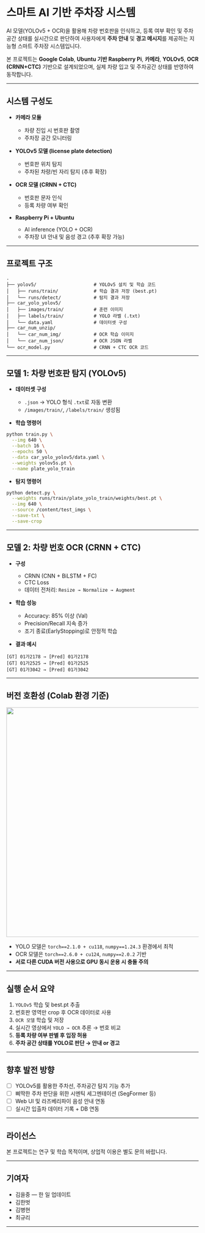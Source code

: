 # 스마트 AI 기반 주차장 시스템

AI 모델(YOLOv5 + OCR)을 활용해 차량 번호판을 인식하고, 등록 여부 확인 및 주차 공간 상태를 실시간으로 판단하여 사용자에게 **주차 안내** 및 **경고 메시지**를 제공하는 지능형 스마트 주차장 시스템입니다. 

본 프로젝트는 **Google Colab**, **Ubuntu 기반 Raspberry Pi**, **카메라**, **YOLOv5**, **OCR (CRNN+CTC)** 기반으로 설계되었으며, 실제 차량 입고 및 주차공간 상태를 반영하여 동작합니다.

---

## 시스템 구성도

- **카메라 모듈**  
  - 차량 진입 시 번호판 촬영
  - 주차장 공간 모니터링

- **YOLOv5 모델 (license plate detection)**  
  - 번호판 위치 탐지
  - 주차된 차량/빈 자리 탐지 (추후 확장)

- **OCR 모델 (CRNN + CTC)**  
  - 번호판 문자 인식
  - 등록 차량 여부 확인

- **Raspberry Pi + Ubuntu**  
  - AI inference (YOLO + OCR)
  - 주차장 UI 안내 및 음성 경고 (추후 확장 가능)

---

## 프로젝트 구조

```text
.
├── yolov5/                     # YOLOv5 설치 및 학습 코드
│   ├── runs/train/             # 학습 결과 저장 (best.pt)
│   └── runs/detect/            # 탐지 결과 저장
├── car_yolo_yolov5/           
│   ├── images/train/           # 훈련 이미지
│   ├── labels/train/           # YOLO 라벨 (.txt)
│   └── data.yaml               # 데이터셋 구성
├── car_num_unzip/             
│   └── car_num_img/            # OCR 학습 이미지
│   └── car_num_json/           # OCR JSON 라벨
└── ocr_model.py                # CRNN + CTC OCR 코드
```

---

## 모델 1: 차량 번호판 탐지 (YOLOv5)

- **데이터셋 구성**
  - `.json` → YOLO 형식 `.txt`로 자동 변환
  - `/images/train/`, `/labels/train/` 생성됨

- **학습 명령어**
```bash
python train.py \
  --img 640 \
  --batch 16 \
  --epochs 50 \
  --data car_yolo_yolov5/data.yaml \
  --weights yolov5s.pt \
  --name plate_yolo_train
```

- **탐지 명령어**
```bash
python detect.py \
  --weights runs/train/plate_yolo_train/weights/best.pt \
  --img 640 \
  --source /content/test_imgs \
  --save-txt \
  --save-crop
```

---

## 모델 2: 차량 번호 OCR (CRNN + CTC)

- **구성**
  - CRNN (CNN + BiLSTM + FC)
  - CTC Loss
  - 데이터 전처리: `Resize → Normalize → Augment`

- **학습 성능**
  - Accuracy: 85% 이상 (Val)
  - Precision/Recall 지속 증가
  - 조기 종료(EarlyStopping)로 안정적 학습

- **결과 예시**
```text
[GT] 01가2178 → [Pred] 01가2178
[GT] 01가2525 → [Pred] 01가2525
[GT] 01가3042 → [Pred] 01가3042
```

---

## 버전 호환성 (Colab 환경 기준)

<img src="https://user-images.githubusercontent.com/your-id/680e1e45-2bcd-4e35-a73a-7be38e503987.png" width="600">

- YOLO 모델은 `torch==2.1.0 + cu118`, `numpy==1.24.3` 환경에서 최적
- OCR 모델은 `torch==2.6.0 + cu124`, `numpy==2.0.2` 기반
- **서로 다른 CUDA 버전 사용으로 GPU 동시 운용 시 충돌 주의**

---

## 실행 순서 요약

1. `YOLOv5` 학습 및 best.pt 추출
2. 번호판 영역만 crop 후 OCR 데이터로 사용
3. `OCR 모델` 학습 및 저장
4. 실시간 영상에서 `YOLO → OCR` 추론 → 번호 비교
5. **등록 차량 여부 판별 후 입장 허용**
6. **주차 공간 상태를 YOLO로 판단 → 안내 or 경고**

---

## 향후 발전 방향

- [ ] YOLOv5를 활용한 주차선, 주차공간 탐지 기능 추가
- [ ] 삐딱한 주차 판단을 위한 시멘틱 세그멘테이션 (SegFormer 등)
- [ ] Web UI 및 라즈베리파이 음성 안내 연동
- [ ] 실시간 입출차 데이터 기록 + DB 연동

---

## 라이선스

본 프로젝트는 연구 및 학습 목적이며, 상업적 이용은 별도 문의 바랍니다.

---

## 기여자

- 김을중 — 한 일 업데이트
- 김한벗
- 김병현
- 최규리

---
